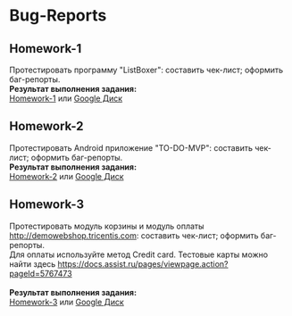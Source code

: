 # Bug-Reports
## Homework-1
Протестировать программу "ListBoxer": составить чек-лист; оформить баг-репорты.\
<b>Результат выполнения задания:</b>\
[Homework-1](https://github.com/JosieVi/Checklists/blob/main/Homework-1.pdf)
или [Google Диск](https://docs.google.com/spreadsheets/d/1-bhjlo1zv7hOhCTfojRU2rXvUY7tOQB-sksoBWhG7os/edit#gid=1102403944)

## Homework-2
Протестировать Android приложение "TO-DO-MVP": составить чек-лист; оформить баг-репорты.\
<b>Результат выполнения задания:</b>\
[Homework-2](https://github.com/JosieVi/Checklists/blob/main/Homework-2.pdf)
или [Google Диск](https://docs.google.com/spreadsheets/d/1fnpRRc-UvJEWevRXAsW2jz3uNn4mCAA9_mNSYgtW8k4/edit#gid=558356781)

## Homework-3
Протестировать модуль корзины и модуль оплаты http://demowebshop.tricentis.com: составить чек-лист; оформить баг-репорты.\
Для оплаты используйте метод Credit card. Тестовые карты можно найти здесь https://docs.assist.ru/pages/viewpage.action?pageId=5767473												
\
<b>Результат выполнения задания:</b>\
[Homework-3](https://github.com/JosieVi/Checklists/blob/main/Homework-3.pdf)
или [Google Диск](https://docs.google.com/spreadsheets/d/1MRWVmiH0OAUeyaXEkjZludw0q_QOo78_cI-TAtyx3ZQ/edit?usp=sharing)
